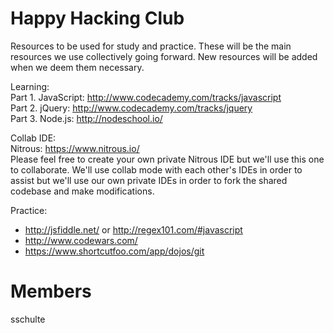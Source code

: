 Happy Hacking Club  
================  

Resources to be used for study and practice. These will be the main resources we use collectively going forward. New resources will be added when we deem them necessary.  

Learning:  
Part 1. JavaScript: http://www.codecademy.com/tracks/javascript  
Part 2. jQuery: http://www.codecademy.com/tracks/jquery  
Part 3. Node.js: http://nodeschool.io/  
  
Collab IDE:  
Nitrous: https://www.nitrous.io/  
Please feel free to create your own private Nitrous IDE but we'll use this one to collaborate. We'll use collab mode with each other's IDEs in order to assist but we'll use our own private IDEs in order to fork the shared codebase and make modifications.  
  
Practice:   
- http://jsfiddle.net/ or http://regex101.com/#javascript  
- http://www.codewars.com/  
- https://www.shortcutfoo.com/app/dojos/git   

Members
================  
sschulte

